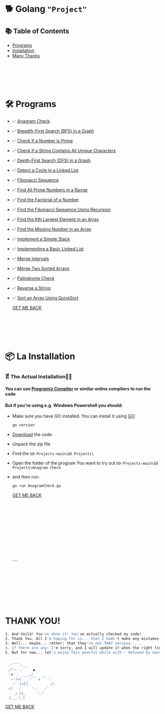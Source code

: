 # 🐕 Golang `"Project"`

## 📚 Table of Contents
- [Programs](#-programs)
- [Installation](#-la-installation)
- [Many Thanks](#thank-you)
<br><br>
# 
<br><br>
# 🛠 Programs
- ✅ [Anagram Check](https://github.com/JakubStachh/GO-Projects/tree/main/GO%20Projects/Anagram%20Check)
- ✅ [Breadth-First Search (BFS) in a Graph](https://github.com/JakubStachh/GO-Projects/tree/main/GO%20Projects/Breadth-First%20Search%20(BFS)%20in%20a%20Graph)
- ✅ [Check if a Number is Prime](https://github.com/JakubStachh/GO-Projects/tree/main/GO%20Projects/Check%20if%20a%20Number%20is%20Prime)
- ✅ [Check if a String Contains All Unique Characters](https://github.com/JakubStachh/GO-Projects/tree/main/GO%20Projects/Check%20if%20a%20String%20Contains%20All%20Unique%20Characters)
- ✅ [Depth-First Search (DFS) in a Graph](https://github.com/JakubStachh/GO-Projects/tree/main/GO%20Projects/Depth-First%20Search%20(DFS)%20in%20a%20Graph)
- ✅ [Detect a Cycle in a Linked List](https://github.com/JakubStachh/GO-Projects/tree/main/GO%20Projects/Detect%20a%20Cycle%20in%20a%20Linked%20List)
- ✅ [Fibonacci Sequence](https://github.com/JakubStachh/GO-Projects/tree/main/GO%20Projects/Fibonacci%20Sequence)
- ✅ [Find All Prime Numbers in a Range](https://github.com/JakubStachh/GO-Projects/tree/main/GO%20Projects/Find%20All%20Prime%20Numbers%20in%20a%20Range)
- ✅ [Find the Factorial of a Number](https://github.com/JakubStachh/GO-Projects/tree/main/GO%20Projects/Find%20the%20Factorial%20of%20a%20Number)
- ✅ [Find the Fibonacci Sequence Using Recursion](https://github.com/JakubStachh/GO-Projects/tree/main/GO%20Projects/Find%20the%20Fibonacci%20Sequence%20Using%20Recursion)
- ✅ [Find the Kth Largest Element in an Array](https://github.com/JakubStachh/GO-Projects/tree/main/GO%20Projects/Find%20the%20Kth%20Largest%20Element%20in%20an%20Array)
- ✅ [Find the Missing Number in an Array](https://github.com/JakubStachh/GO-Projects/tree/main/GO%20Projects/Find%20the%20Missing%20Number%20in%20an%20Array)
- ✅ [Implement a Simple Stack](https://github.com/JakubStachh/GO-Projects/tree/main/GO%20Projects/Implement%20a%20Simple%20Stack)
- ✅ [Implementing a Basic Linked List](https://github.com/JakubStachh/GO-Projects/tree/main/GO%20Projects/Implementing%20a%20Basic%20Linked%20List)
- ✅ [Merge Intervals](https://github.com/JakubStachh/GO-Projects/tree/main/GO%20Projects/Merge%20Intervals)
- ✅ [Merge Two Sorted Arrays](https://github.com/JakubStachh/GO-Projects/tree/main/GO%20Projects/Merge%20Two%20Sorted%20Arrays)
- ✅ [Palindrome Check](https://github.com/JakubStachh/GO-Projects/tree/main/GO%20Projects/Palindrome%20Check)
- ✅ [Reverse a String](https://github.com/JakubStachh/GO-Projects/tree/main/GO%20Projects/Reverse%20a%20String)
- ✅ [Sort an Array Using QuickSort](https://github.com/JakubStachh/GO-Projects/tree/main/GO%20Projects/Sort%20an%20Array%20Using%20QuickSort)

  [GET ME BACK](#-table-of-contents)
<br><br>
#
  <br><br>

  
# 📦 La Installation

### 𓀃 The Actual Installation🤌🤌

#### You can use [Programiz Complier](https://www.programiz.com/golang/online-compiler/) or similar online compliers to run the code

#### But if you're using e.g. Windows Powershell you should:

- Make sure you have GO installed. You can install it using [GO](https://go.dev/doc/install):

  ```sh
  go version
  ```
  
- [Download](https://github.com/JakubStachh/GO-Projects/archive/refs/heads/main.zip) the code
- Unpack the zip file
- Find the `GO-Projects-main\GO Projects\`
- Open the folder of the program You want to try out `GO-Projects-main\GO Projects\Anagram Check`
- and then run:
  
  ```sh
  go run AnagramCheck.go
  ```
  
  [GET ME BACK](#-table-of-contents)
  #
  <br><br>
  <br><br>
  <br><br>
  <br><br>
  <br>....<br>
  <br><br>
  <br><br>
  <br><br>
  <br><br>
  
# THANK YOU!
```sh
1. And Voilà! You've done it! You've actually checked my code! 
2. Thank You. All I'm hoping for is... that I hadn't make any mistakes.
3. Well... maybe... rather: that they're not THAT serious.....
4. If there are any: I'm sorry, and I will update it when the right time comes.... 
5. But for now... let's enjoy this peacful while with - beloved by many - EL SNOOPY!!!


ㅤ／￣￣ヽ＿
　/^ヽ ・   　●
 ｜# ｜　＿＿ノ
　`―-)=(   ／￣ ∨ ￣ ＼
　　／ㅤ)=C|          /)
　c(　 ﾉ     ＼    ／
　  _｣ LL_     ＼／
　(＿＿)_)
```
[GET ME BACK](#-table-of-contents)
